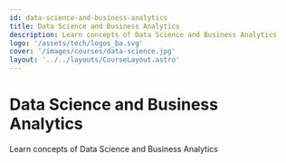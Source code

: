 ```yaml
---
id: data-science-and-business-analytics
title: Data Science and Business Analytics
description: Learn concepts of Data Science and Business Analytics
logo: '/assets/tech/logos_ba.svg'
cover: '/images/courses/data-science.jpg'
layout: '../../layouts/CourseLayout.astro'
---
```


# Data Science and Business Analytics

Learn concepts of Data Science and Business Analytics

